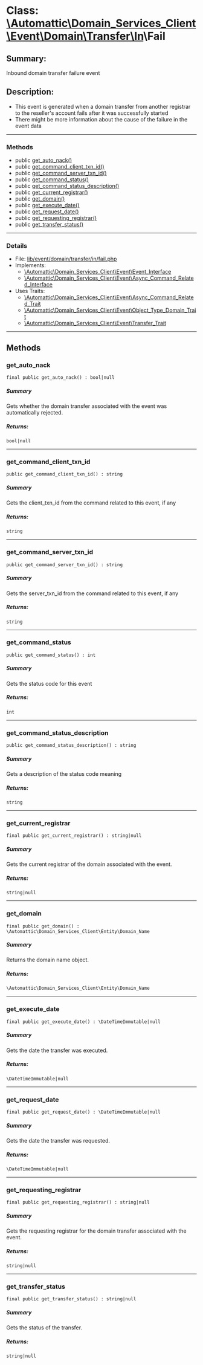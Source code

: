 # Class: [\Automattic](../namespaces/automattic.md)[\Domain_Services_Client](../namespaces/automattic-domain-services-client.md)[\Event](../namespaces/automattic-domain-services-client-event.md)[\Domain](../namespaces/automattic-domain-services-client-event-domain.md)[\Transfer](../namespaces/automattic-domain-services-client-event-domain-transfer.md)[\In](../namespaces/automattic-domain-services-client-event-domain-transfer-in.md)\Fail

## Summary:

Inbound domain transfer failure event

## Description:

- This event is generated when a domain transfer from another registrar to the reseller's account fails after it was
  successfully started
- There might be more information about the cause of the failure in the event data


---

### Methods

* public [get_auto_nack()](#method_get_auto_nack)
* public [get_command_client_txn_id()](#method_get_command_client_txn_id)
* public [get_command_server_txn_id()](#method_get_command_server_txn_id)
* public [get_command_status()](#method_get_command_status)
* public [get_command_status_description()](#method_get_command_status_description)
* public [get_current_registrar()](#method_get_current_registrar)
* public [get_domain()](#method_get_domain)
* public [get_execute_date()](#method_get_execute_date)
* public [get_request_date()](#method_get_request_date)
* public [get_requesting_registrar()](#method_get_requesting_registrar)
* public [get_transfer_status()](#method_get_transfer_status)

---

### Details

* File: [lib/event/domain/transfer/in/fail.php](../../lib/event/domain/transfer/in/fail.php)
* Implements:
  * [\Automattic\Domain_Services_Client\Event\Event_Interface](../classes/Automattic-Domain-Services-Client-Event-Event-Interface.md)
  * [\Automattic\Domain_Services_Client\Event\Async_Command_Related_Interface](../classes/Automattic-Domain-Services-Client-Event-Async-Command-Related-Interface.md)
* Uses Traits:
  * [\Automattic\Domain_Services_Client\Event\Async_Command_Related_Trait](../classes/Automattic-Domain-Services-Client-Event-Async-Command-Related-Trait.md)
  * [\Automattic\Domain_Services_Client\Event\Object_Type_Domain_Trait](../classes/Automattic-Domain-Services-Client-Event-Object-Type-Domain-Trait.md)
  * [\Automattic\Domain_Services_Client\Event\Transfer_Trait](../classes/Automattic-Domain-Services-Client-Event-Transfer-Trait.md)

---

## Methods

<a id="method_get_auto_nack"></a>
### get_auto_nack

```
final public get_auto_nack() : bool|null
```

##### Summary

Gets whether the domain transfer associated with the event was automatically rejected.

##### Returns:

```
bool|null
```

---

<a id="method_get_command_client_txn_id"></a>
### get_command_client_txn_id

```
public get_command_client_txn_id() : string
```

##### Summary

Gets the client_txn_id from the command related to this event, if any

##### Returns:

```
string
```

---

<a id="method_get_command_server_txn_id"></a>
### get_command_server_txn_id

```
public get_command_server_txn_id() : string
```

##### Summary

Gets the server_txn_id from the command related to this event, if any

##### Returns:

```
string
```

---

<a id="method_get_command_status"></a>
### get_command_status

```
public get_command_status() : int
```

##### Summary

Gets the status code for this event

##### Returns:

```
int
```

---

<a id="method_get_command_status_description"></a>
### get_command_status_description

```
public get_command_status_description() : string
```

##### Summary

Gets a description of the status code meaning

##### Returns:

```
string
```

---

<a id="method_get_current_registrar"></a>
### get_current_registrar

```
final public get_current_registrar() : string|null
```

##### Summary

Gets the current registrar of the domain associated with the event.

##### Returns:

```
string|null
```

---

<a id="method_get_domain"></a>
### get_domain

```
final public get_domain() : \Automattic\Domain_Services_Client\Entity\Domain_Name
```

##### Summary

Returns the domain name object.

##### Returns:

```
\Automattic\Domain_Services_Client\Entity\Domain_Name
```

---

<a id="method_get_execute_date"></a>
### get_execute_date

```
final public get_execute_date() : \DateTimeImmutable|null
```

##### Summary

Gets the date the transfer was executed.

##### Returns:

```
\DateTimeImmutable|null
```

---

<a id="method_get_request_date"></a>
### get_request_date

```
final public get_request_date() : \DateTimeImmutable|null
```

##### Summary

Gets the date the transfer was requested.

##### Returns:

```
\DateTimeImmutable|null
```

---

<a id="method_get_requesting_registrar"></a>
### get_requesting_registrar

```
final public get_requesting_registrar() : string|null
```

##### Summary

Gets the requesting registrar for the domain transfer associated with the event.

##### Returns:

```
string|null
```

---

<a id="method_get_transfer_status"></a>
### get_transfer_status

```
final public get_transfer_status() : string|null
```

##### Summary

Gets the status of the transfer.

##### Returns:

```
string|null
```
